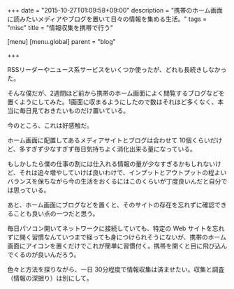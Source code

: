 +++
date = "2015-10-27T01:09:58+09:00"
description = "携帯のホーム画面に読みたいメディアやブログを置いて日々の情報を集める生活。"
tags = "misc"
title = "情報収集を携帯で行う"

[menu]
  [menu.global]
    parent = "blog"

+++

RSSリーダーやニュース系サービスをいくつか使ったが、どれも長続きしなかった。

そんな僕だが、2週間ほど前から携帯のホーム画面によく閲覧するブログなどを置くようにしてみた。1画面に収まるようにしたので数はそれほど多くなく、本当に毎日見ておきたいものだけ置いている。

今のところ、これは好感触だ。

ホーム画面に配置してあるメディアサイトとブログは合わせて 10個くらいだけど、多すぎず少なすぎず毎日気持ちよく消化出来る量になっている。

もしかしたら僕の仕事の割には仕入れる情報の量が少なすぎるかもしれないけど、それは追々増やしていけば良いわけで、インプットとアウトプットの程よいバランスを保ちながら今の生活をおくるにはこのくらいが丁度良いんだと自分では思っている。

あと、ホーム画面にブログなどを置くと、そのサイトの存在を忘れずに確認できることも良い点の一つだと思う。

毎日パソコン開いてネットワークに接続していても、特定の Web サイトを忘れずに開く習慣なんていつまで経っても身につけられそうにないが、携帯のホーム画面にアイコンを置くだけでこれが簡単に習慣付く。携帯を開くと目に飛び込んでくるのが良いんだろう。

色々と方法を探りながら、一日 30分程度で情報収集は済ませたい。収集と調査（情報の深掘り）は別にして。
